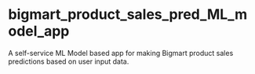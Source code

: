 # bigmart_product_sales_pred_ML_model_app
 A self-service ML Model based app for making Bigmart product sales predictions  based on user input data.
